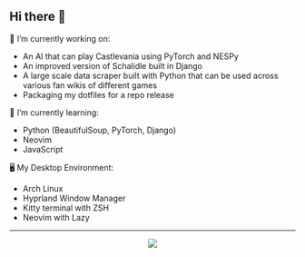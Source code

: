 ## Hi there 👋

🚀 I’m currently working on:

- An AI that can play Castlevania using PyTorch and NESPy
- An improved version of Schalidle built in Django
- A large scale data scraper built with Python that can be used across various fan wikis of different games
- Packaging my dotfiles for a repo release
  
📖 I’m currently learning:

- Python (BeautifulSoup, PyTorch, Django)
- Neovim
- JavaScript

🖥️ My Desktop Environment:

- Arch Linux
- Hyprland Window Manager
- Kitty terminal with ZSH
- Neovim with Lazy
  
<hr>
<p align="center">
  <a href="https://skillicons.dev">
<img src="https://skillicons.dev/icons?i=python,php,arch,html,css,bash,neovim,mysql,javascript,wordpress">
  </a>
</p>

<!--
**gn6me/gn6me** is a ✨ _special_ ✨ repository because its `README.md` (this file) appears on your GitHub profile.

Here are some ideas to get you started:

- 🔭 I’m currently working on ...
- 🌱 I’m currently learning ...
- 👯 I’m looking to collaborate on ...
- 🤔 I’m looking for help with ...
- 💬 Ask me about ...
- 📫 How to reach me: ...
- 😄 Pronouns: ...
- ⚡ Fun fact: ...
-->
